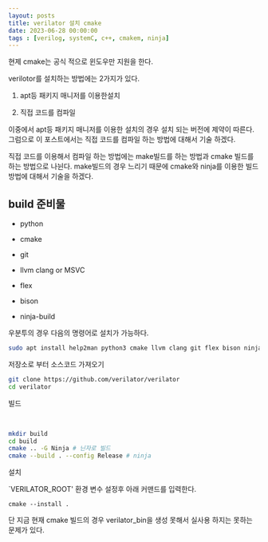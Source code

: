 ```yaml
---
layout: posts
title: verilator 설치 cmake
date: 2023-06-28 00:00:00
tags : [verilog, systemC, c++, cmakem, ninja]
---
```


현제 cmake는 공식 적으로 윈도우만 지원을 한다.

verilotor를 설치하는 방법에는 2가지가 있다.

1. apt등 패키지 매니저를 이용한설치

2. 직접 코드를 컴파일

이중에서 apt등 패키지 매니저를 이용한 설치의 경우 설치 되는 버전에 제약이 따른다. 그럼으로 이 포스트에서는 직접 코드를 컴파일 하는 방법에 대해서 기술 하겠다.

직접 코드를 이용해서 컴파일 하는 방법에는 make빌드를 하는 방법과 cmake 빌드를 하는 방법으로 나뉜다. make빌드의 경우 느리기 때문에 cmake와 ninja를 이용한 빌드 방법에 대해서 기술을 하겠다.

## build 준비물

* python

* cmake

* git

* llvm clang or MSVC

* flex

* bison

* ninja-build

우분투의 경우 다음의 명령어로 설치가 가능하다.

```bash
sudo apt install help2man python3 cmake llvm clang git flex bison ninja-build -y
```

저장소로 부터 소스코드 가져오기

```bash
git clone https://github.com/verilator/verilator
cd verilator 
```

빌드 

 

```bash
mkdir build
cd build
cmake .. -G Ninja # 닌자로 빌드
cmake --build . --config Release # ninja
```

설치 

`VERILATOR_ROOT' 환경 변수 설정후 아래 커맨드를 입력한다.

```
cmake --install .
```

단 지금 현재 cmake 빌드의 경우 verilator_bin을 생성 못해서 실사용 하지는 못하는 문제가 있다.
